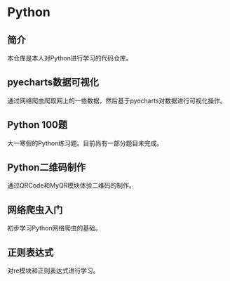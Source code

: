 # Python
## 简介
本仓库是本人对Python进行学习的代码仓库。
## pyecharts数据可视化
通过网络爬虫爬取网上的一些数据，然后基于pyecharts对数据进行可视化操作。
## Python 100题
大一寒假的Python练习题。目前尚有一部分题目未完成。
## Python二维码制作
通过QRCode和MyQR模块体验二维码的制作。
## 网络爬虫入门
初步学习Python网络爬虫的基础。
## 正则表达式
对re模块和正则表达式进行学习。
